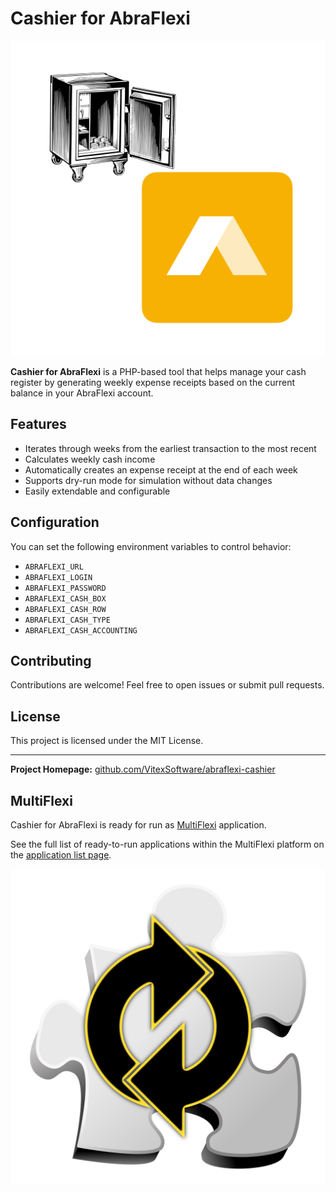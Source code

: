 # Cashier for AbraFlexi

![Cashier](abraflexi-cashier.svg?raw=true)

**Cashier for AbraFlexi** is a PHP-based tool that helps manage your cash register by generating weekly expense receipts based on the current balance in your AbraFlexi account.

## Features

- Iterates through weeks from the earliest transaction to the most recent
- Calculates weekly cash income
- Automatically creates an expense receipt at the end of each week
- Supports dry-run mode for simulation without data changes
- Easily extendable and configurable

## Configuration

You can set the following environment variables to control behavior:

- `ABRAFLEXI_URL`
- `ABRAFLEXI_LOGIN`
- `ABRAFLEXI_PASSWORD`
- `ABRAFLEXI_CASH_BOX`
- `ABRAFLEXI_CASH_ROW`
- `ABRAFLEXI_CASH_TYPE`
- `ABRAFLEXI_CASH_ACCOUNTING`

## Contributing

Contributions are welcome! Feel free to open issues or submit pull requests.

## License

This project is licensed under the MIT License.

---

**Project Homepage:** [github.com/VitexSoftware/abraflexi-cashier](https://github.com/VitexSoftware/abraflexi-cashier)

MultiFlexi
----------

Cashier for AbraFlexi is ready for run as [MultiFlexi](https://multiflexi.eu) application.

See the full list of ready-to-run applications within the MultiFlexi platform on the [application list page](https://www.multiflexi.eu/apps.php).

[![MultiFlexi App](https://github.com/VitexSoftware/MultiFlexi/blob/main/doc/multiflexi-app.svg)](https://www.multiflexi.eu/apps.php)
